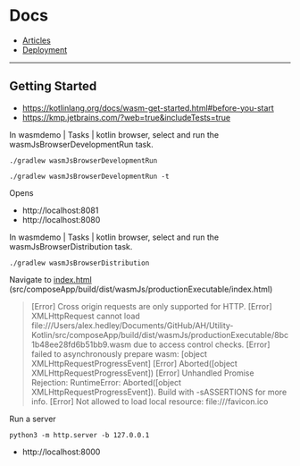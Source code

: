 # Docs

- [Articles](ARTICLES.md)
- [Deployment](DEPLOYMENT.md)

---

## Getting Started

- https://kotlinlang.org/docs/wasm-get-started.html#before-you-start
- https://kmp.jetbrains.com/?web=true&includeTests=true

In wasmdemo | Tasks | kotlin browser, select and run the wasmJsBrowserDevelopmentRun task.

`./gradlew wasmJsBrowserDevelopmentRun`

`./gradlew wasmJsBrowserDevelopmentRun -t`

Opens

- http://localhost:8081
- http://localhost:8080

In wasmdemo | Tasks | kotlin browser, select and run the wasmJsBrowserDistribution task.

`./gradlew wasmJsBrowserDistribution`

Navigate to [index.html](src/composeApp/build/dist/wasmJs/productionExecutable/index.html) (src/composeApp/build/dist/wasmJs/productionExecutable/index.html)

> [Error] Cross origin requests are only supported for HTTP.
> [Error] XMLHttpRequest cannot load file:///Users/alex.hedley/Documents/GitHub/AH/Utility-Kotlin/src/composeApp/build/dist/wasmJs/productionExecutable/8bc1b48ee28fd6b51bb9.wasm due to access control checks.
> [Error] failed to asynchronously prepare wasm: [object XMLHttpRequestProgressEvent]
> [Error] Aborted([object XMLHttpRequestProgressEvent])
> [Error] Unhandled Promise Rejection: RuntimeError: Aborted([object XMLHttpRequestProgressEvent]). Build with -sASSERTIONS for more info.
> [Error] Not allowed to load local resource: file:///favicon.ico

Run a server

`python3 -m http.server -b 127.0.0.1`

- http://localhost:8000
